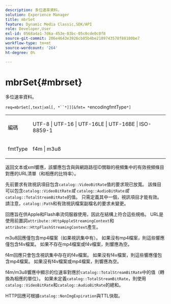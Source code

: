 ```yaml
---
description: 多位速率資料。
solution: Experience Manager
title: mbrSet
feature: Dynamic Media Classic,SDK/API
role: Developer,User
exl-id: 0568a4a1-7d6a-453e-83bc-05c0cde0c0f8
source-git-commit: 206e4643e3926cb85b4be2189743578f88180be7
workflow-type: tm+mt
source-wordcount: '264'
ht-degree: 0%

---
```


# mbrSet{#mbrset}

多位速率資料。

`req=mbrSet[,text|xml[, *``*]][&fmt= *`encodingfmtType`*]`

<table id="simpletable_D2B8704E09B34337870A257CD7CB5C56"> 
 <tr class="strow"> 
  <td class="stentry"> <p><span class="codeph"><span class="varname"> 編碼</span></span> </p> </td> 
  <td class="stentry"> <p><span class="codeph"> UTF-8 | UTF-16 | UTF-16LE | UTF-16BE | ISO-8859-1</span> </p></td> 
 </tr> 
 <tr class="strow"> 
  <td class="stentry"> <p><span class="codeph"><span class="varname"> fmtType</span></span> </p></td> 
  <td class="stentry"> <p><span class="codeph"> f4m | m3u8</span> </p></td> 
 </tr> 
</table>

返回文本或xml響應，該響應包含與與網路路徑ID關聯的視頻集中的有效視頻條目對應的URL清單（和相應的比特率）。

先前要求有效視訊項目包含`catalog::VideoBitRate`值的要求現已放寬。 該條目可以包含&#x200B;`catalog::VideoBitRate`*或* `catalog::AudioBitRate`*或* `catalog::TotalStreamBitRate`的值。 只需定義其中一個，視訊項目才能有效。 請注意，`catalog::Path`和有效視訊檔案副檔名的要求未變更。

回應旨在供Apple和Flash串流伺服器使用，因此在結構上符合這些規格。 URL是使用前置詞`attribute::HttpAppleStreamingContext`和`attribute::HttpFlashStreamingContext`產生。

m3u8回應僅包含mp4檔案（如果視訊集中有）。 如果沒有mp4檔案，則這些響應僅包含f4v檔案。 如果不存在mp4檔案或f4v檔案，則響應為空。

f4m回應只會包含視訊集中存在的f4v檔案。 如果沒有f4v檔案，則這些響應僅包含mp4檔案。 如果沒有f4v檔案或mp4檔案，則響應為空。

f4m/m3u8響應中顯示的位速率對應於`catalog::TotalStreamBitRate`中的值（轉換為相應的單位）。 如果未定義`catalog::TotalStreamBitRate`，則使用`catalog::VideoBitRate`和`catalog::AudioBitRate`的總和。

HTTP回應可根據`catalog::NonImgExpiration`與TTL快取。
